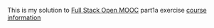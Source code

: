 This is my solution to [Full Stack Open MOOC](https://fullstackopen.com/en) part1a exercise [course information](https://fullstackopen.com/en/part1/introduction_to_react#exercises)
